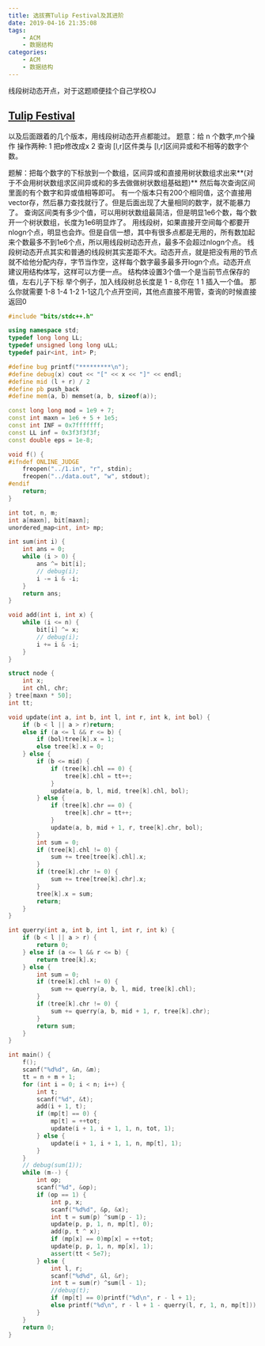 ```yaml
---
title: 选拔赛Tulip Festival及其进阶
date: 2019-04-16 21:35:08
tags:
    - ACM
    - 数据结构
categories:
    - ACM
    - 数据结构
---
```

线段树动态开点，对于这题顺便挂个自己学校OJ
## [Tulip Festival](http://csustacm.com:4803/problem/1123)
以及后面跟着的几个版本，用线段树动态开点都能过。
题意：给 n 个数字,m个操作
操作两种:
1 把p修改成x
2 查询 [l,r]区件类与 [l,r]区间异或和不相等的数字个数。

题解：把每个数字的下标放到一个数组，区间异或和直接用树状数组求出来**(对于不会用树状数组求区间异或和的多去做做树状数组基础题)**
然后每次查询区间里面的有个数字和异或值相等即可。
有一个版本只有200个相同值，这个直接用vector存，然后暴力查找就行了。但是后面出现了大量相同的数字，就不能暴力了。
查询区间类有多少个值，可以用树状数组最简洁，但是明显1e6个数，每个数开一个树状数组，长度为1e6明显炸了。
用线段树，如果直接开空间每个都要开nlogn个点，明显也会炸。但是自信一想，其中有很多点都是无用的，所有数加起来个数最多不到1e6个点，所以用线段树动态开点，最多不会超过nlogn个点。
线段树动态开点其实和普通的线段树其实差距不大。动态开点，就是把没有用的节点就不给他分配内存，字节当作空，这样每个数字最多最多开logn个点。动态开点建议用结构体写，这样可以方便一点。
结构体设置3个值一个是当前节点保存的值，左右儿子下标
举个例子，加入线段树总长度是  1 - 8,你在 1 1 插入一个值。
那么你就需要 1-8 1-4 1-2 1-1这几个点开空间，其他点直接不用管，查询的时候直接返回0
```C++
#include "bits/stdc++.h"

using namespace std;
typedef long long LL;
typedef unsigned long long uLL;
typedef pair<int, int> P;

#define bug printf("*********\n");
#define debug(x) cout << "[" << x << "]" << endl;
#define mid (l + r) / 2
#define pb push_back
#define mem(a, b) memset(a, b, sizeof(a));

const long long mod = 1e9 + 7;
const int maxn = 1e6 + 5 + 1e5;
const int INF = 0x7fffffff;
const LL inf = 0x3f3f3f3f;
const double eps = 1e-8;

void f() {
#ifndef ONLINE_JUDGE
    freopen("../1.in", "r", stdin);
    freopen("../data.out", "w", stdout);
#endif
    return;
}

int tot, n, m;
int a[maxn], bit[maxn];
unordered_map<int, int> mp;

int sum(int i) {
    int ans = 0;
    while (i > 0) {
        ans ^= bit[i];
        // debug(i);
        i -= i & -i;
    }
    return ans;
}

void add(int i, int x) {
    while (i <= n) {
        bit[i] ^= x;
        // debug(i);
        i += i & -i;
    }
}

struct node {
    int x;
    int chl, chr;
} tree[maxn * 50];
int tt;

void update(int a, int b, int l, int r, int k, int bol) {
    if (b < l || a > r)return;
    else if (a <= l && r <= b) {
        if (bol)tree[k].x = 1;
        else tree[k].x = 0;
    } else {
        if (b <= mid) {
            if (tree[k].chl == 0) {
                tree[k].chl = tt++;
            }
            update(a, b, l, mid, tree[k].chl, bol);
        } else {
            if (tree[k].chr == 0) {
                tree[k].chr = tt++;
            }
            update(a, b, mid + 1, r, tree[k].chr, bol);
        }
        int sum = 0;
        if (tree[k].chl != 0) {
            sum += tree[tree[k].chl].x;
        }
        if (tree[k].chr != 0) {
            sum += tree[tree[k].chr].x;
        }
        tree[k].x = sum;
        return;
    }
}

int querry(int a, int b, int l, int r, int k) {
    if (b < l || a > r) {
        return 0;
    } else if (a <= l && r <= b) {
        return tree[k].x;
    } else {
        int sum = 0;
        if (tree[k].chl != 0) {
            sum += querry(a, b, l, mid, tree[k].chl);
        }
        if (tree[k].chr != 0) {
            sum += querry(a, b, mid + 1, r, tree[k].chr);
        }
        return sum;
    }
}

int main() {
    f();
    scanf("%d%d", &n, &m);
    tt = n + m + 1;
    for (int i = 0; i < n; i++) {
        int t;
        scanf("%d", &t);
        add(i + 1, t);
        if (mp[t] == 0) {
            mp[t] = ++tot;
            update(i + 1, i + 1, 1, n, tot, 1);
        } else {
            update(i + 1, i + 1, 1, n, mp[t], 1);
        }
    }
    // debug(sum(1));
    while (m--) {
        int op;
        scanf("%d", &op);
        if (op == 1) {
            int p, x;
            scanf("%d%d", &p, &x);
            int t = sum(p) ^sum(p - 1);
            update(p, p, 1, n, mp[t], 0);
            add(p, t ^ x);
            if (mp[x] == 0)mp[x] = ++tot;
            update(p, p, 1, n, mp[x], 1);
            assert(tt < 5e7);
        } else {
            int l, r;
            scanf("%d%d", &l, &r);
            int t = sum(r) ^sum(l - 1);
            //debug(t);
            if (mp[t] == 0)printf("%d\n", r - l + 1);
            else printf("%d\n", r - l + 1 - querry(l, r, 1, n, mp[t]));
        }
    }
    return 0;
}

```

